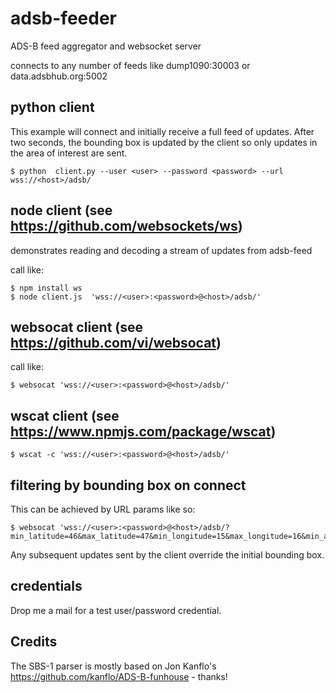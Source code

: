 # adsb-feeder
ADS-B feed aggregator and websocket server

connects to any number of feeds like dump1090:30003 or data.adsbhub.org:5002

## python client

This example will connect and initially receive a full feed of updates. After
two seconds, the bounding box is updated by the client so only updates in the area
of interest are sent.
```
$ python  client.py --user <user> --password <password> --url wss://<host>/adsb/
```
## node client (see https://github.com/websockets/ws)
demonstrates reading and decoding a stream of updates from adsb-feed

call like:

```
$ npm install ws
$ node client.js  'wss://<user>:<password>@<host>/adsb/'
```
## websocat client (see https://github.com/vi/websocat)

call like:

```
$ websocat 'wss://<user>:<password>@<host>/adsb/'
```
## wscat client (see https://www.npmjs.com/package/wscat)

```
$ wscat -c 'wss://<user>:<password>@<host>/adsb/'
```

## filtering by bounding box on connect

This can be achieved by URL params like so:

```
$ websocat 'wss://<user>:<password>@<host>/adsb/?min_latitude=46&max_latitude=47&min_longitude=15&max_longitude=16&min_altitude=2000&max_altitude=4000'
```

Any subsequent updates sent by the client override the initial bounding box.

## credentials

Drop me a mail for a test user/password credential.

## Credits
The SBS-1 parser is mostly based on Jon Kanflo's https://github.com/kanflo/ADS-B-funhouse - thanks!
